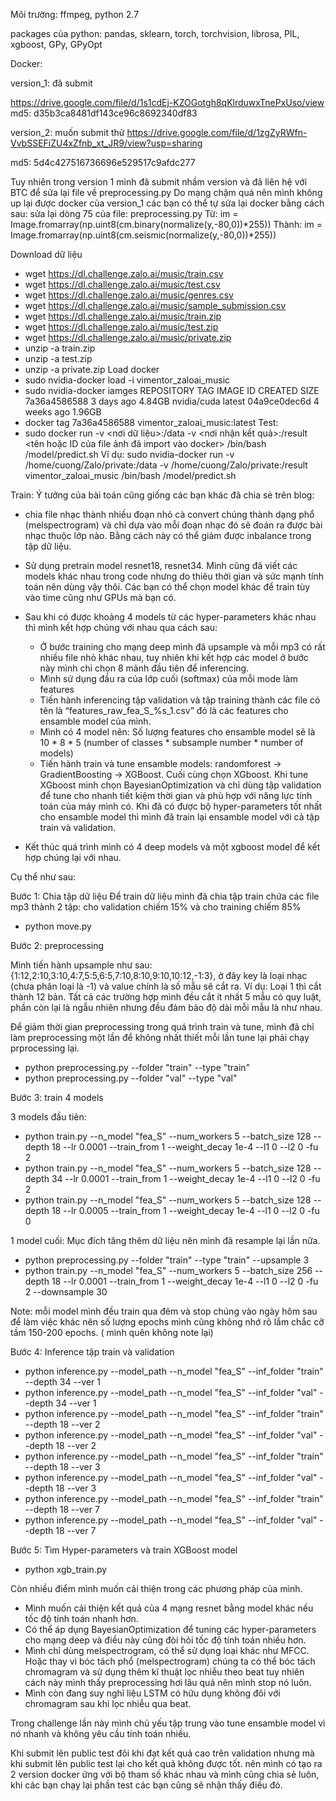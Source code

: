 Môi trường:
ffmpeg, python 2.7

packages của python: pandas, sklearn, torch, torchvision, librosa, PIL, xgboost, GPy, GPyOpt

Docker:

version_1: đã submit

https://drive.google.com/file/d/1s1cdEj-KZOGotgh8qKlrduwxTnePxUso/view
md5: d35b3ca8481df143ce96c8692340df83

version_2: muốn submit thử 
https://drive.google.com/file/d/1zgZyRWfn-VvbSSEFiZU4xZfnb_xt_JR9/view?usp=sharing

md5: 5d4c427516736696e529517c9afdc277


Tuy nhiên trong version 1 mình đã submit nhầm version và đã liên hệ với BTC để sửa lại file về preprocessing.py
Do mạng chậm quá nên mình không up lại được docker của version_1
các bạn có thể tự sửa lại docker bằng cách sau:
sửa lại dòng 75 của file: preprocessing.py
Từ:
    im = Image.fromarray(np.uint8(cm.binary(normalize(y,-80,0))*255))
Thành:
    im = Image.fromarray(np.uint8(cm.seismic(normalize(y,-80,0))*255))

Download dữ liệu
+ wget https://dl.challenge.zalo.ai/music/train.csv
+ wget https://dl.challenge.zalo.ai/music/test.csv
+ wget https://dl.challenge.zalo.ai/music/genres.csv
+ wget https://dl.challenge.zalo.ai/music/sample_submission.csv
+ wget https://dl.challenge.zalo.ai/music/train.zip
+ wget https://dl.challenge.zalo.ai/music/test.zip
+ wget https://dl.challenge.zalo.ai/music/private.zip
+ unzip -a train.zip
+ unzip -a test.zip
+ unzip -a private.zip
Load docker
+ sudo nvidia-docker load -i vimentor_zaloai_music
+ sudo nvidia-docker iamges
REPOSITORY          TAG                 IMAGE ID            CREATED             SIZE
<none>              <none>              7a36a4586588        3 days ago          4.84GB
nvidia/cuda         latest              04a9ce0dec6d        4 weeks ago         1.96GB
+ docker tag 7a36a4586588 vimentor_zaloai_music:latest
Test:
+ sudo docker run -v  <nơi dữ liệu>:/data -v <nơi nhận kết quả>:/result <tên hoặc ID của file ảnh đã import vào docker> /bin/bash /model/predict.sh
Ví dụ:
sudo nvidia-docker run -v /home/cuong/Zalo/private:/data -v /home/cuong/Zalo/private:/result vimentor_zaloai_music /bin/bash /model/predict.sh

Train:
Ý tưởng của bài toán cũng giống các bạn khác đã chia sẻ trên blog:
+ chia file nhạc thành nhiều đoạn nhỏ cà convert chúng thành dạng phổ (melspectrogram) và chỉ dựa vào mỗi đoạn nhạc đó sẽ đoán ra được bài nhạc thuộc lớp nào.
Bằng cách này có thể giảm được inbalance trong tập dữ liệu.

+ Sử dụng pretrain model resnet18, resnet34. Mình cũng đã viết các models khác nhau trong code nhưng do thiêu thời gian và sức mạnh tính toán nên dùng vậy thôi.
 Các bạn có thể chọn model khác để train tùy vào time cũng như GPUs mà bạn có.
+ Sau khi có được khoảng 4 models từ các hyper-parameters khác nhau thì mình kết hợp chúng với nhau qua cách sau:
   + Ở bước training cho mạng deep mình đã upsample và mỗi mp3 có rất nhiều file nhỏ khác nhau,
   tuy nhiên khi kết hợp các model ở bước này mình chỉ chọn 8 mảnh đầu tiên để inferencing.
   + Mình sử dụng đầu ra của lớp cuối (softmax) của mỗi mode làm features 
   + Tiến hành inferencing tập validation và tập training thành các file có tên là “features_raw_fea_S_%s_1.csv” đó là các features cho ensamble model của mình. 
   + Mình có 4 model nên: Số lượng features cho ensamble model sẽ là 10 * 8 * 5 (number of classes * subsample number * number of models)
   + Tiến hành train và tune ensamble models: randomforest -> GradientBoosting -> XGBoost. Cuối cùng chọn XGboost.
    Khi tune XGboost mình chọn BayesianOptimization và chỉ dùng tập validation để tune cho nhanh tiết kiệm thời gian và phù hợp với năng lực tính toán của máy mình có.
	Khi đã có được bộ hyper-parameters tốt nhất cho ensamble model thì mình đã train lại ensamble model với cả tập train và validation.
+ Kết thúc quá trình mình có 4 deep models và một xgboost model để kết hợp chúng lại với nhau.   

Cụ thể như sau:

Bước 1: Chia tập dữ liệu
Để train dữ liệu mình đã chia tập train chứa các file mp3 thành 2 tập: cho validation chiếm 15% và cho training chiếm 85%
+ python move.py 

Bước 2: preprocessing

Mình tiến hành upsample như sau: {1:12,2:10,3:10,4:7,5:5,6:5,7:10,8:10,9:10,10:12,-1:3},
 ở đây key là loại nhạc (chưa phân loại là -1) và value chính là số mẫu sẽ cắt ra. 
Ví dụ: Loại 1 thì cắt thành 12 bản.
Tất cả các trường hợp mình đều cắt ít nhất 5 mẫu có quy luật, phần còn lại là ngẫu nhiên nhưng đều đảm bảo độ dài mỗi mẫu là như nhau.

Để giảm thời gian preprocessing trong quá trình train và tune, mình đã chỉ làm preprocessing một lần để không nhất thiết mỗi lần tune lại phải chạy prprocessing lại.
+ python preprocessing.py --folder "train" --type "train"
+ python preprocessing.py --folder "val" --type "val"

Bước 3: train 4 models

3 models đầu tiên:
+ python train.py --n_model "fea_S" --num_workers 5 --batch_size 128  --depth 18 --lr 0.0001 --train_from 1 --weight_decay 1e-4 --l1 0 --l2 0 -fu 2
+ python train.py --n_model "fea_S" --num_workers 5 --batch_size 128  --depth 34 --lr 0.0001 --train_from 1 --weight_decay 1e-4 --l1 0 --l2 0 -fu 2
+ python train.py --n_model "fea_S" --num_workers 5 --batch_size 128  --depth 18 --lr 0.0005 --train_from 1 --weight_decay 1e-4  --l1 0 --l2 0 -fu 0

1 model cuối: Mục đích tăng thêm dữ liệu nên mình đã resample lại lần nữa.
+ python preprocessing.py --folder "train" --type "train" --upsample 3
+ python train.py --n_model "fea_S" --num_workers 5 --batch_size 256  --depth 18 --lr 0.0001 --train_from 1 --weight_decay 1e-4 --l1 0 --l2 0 -fu 2 --downsample 30

Note: mỗi model mình đều train qua đêm và stop chúng vào ngày hôm sau để làm việc khác nên số lượng epochs mình cũng không nhớ rõ lắm chắc cỡ tầm 150-200 epochs.
( mình quên không note lại)

Bước 4: Inference tập train và validation
+ python inference.py --model_path <model1> --n_model "fea_S" --inf_folder "train" --depth 34 --ver 1
+ python inference.py --model_path <model1> --n_model "fea_S" --inf_folder "val" --depth 34 --ver 1
+ python inference.py --model_path <model2> --n_model "fea_S" --inf_folder "train" --depth 18 --ver 2
+ python inference.py --model_path <model2> --n_model "fea_S" --inf_folder "val" --depth 18 --ver 2
+ python inference.py --model_path <model3> --n_model "fea_S" --inf_folder "train" --depth 18 --ver 3
+ python inference.py --model_path <model3> --n_model "fea_S" --inf_folder "val" --depth 18 --ver 3
+ python inference.py --model_path <model4> --n_model "fea_S" --inf_folder "train" --depth 18 --ver 7
+ python inference.py --model_path <model4> --n_model "fea_S" --inf_folder "val" --depth 18 --ver 7

Bước 5: Tìm Hyper-parameters và train XGBoost model 
+ python xgb_train.py

<well done>

Còn nhiều điểm mình muốn cải thiện trong các phương pháp của mình.
+ Mình muốn cải thiện kết quả của 4 mạng resnet bằng model khác nếu tốc độ tính toán nhanh hơn.
+ Có thể áp dụng BayesianOptimization để tuning các hyper-parameters cho mạng deep và điều này cũng đòi hỏi tốc độ tính toán nhiều hơn.
+ Mình chỉ dùng melspectrogram, có thể sử dụng loại khác như MFCC.
 Hoặc thay vì bóc tách phổ (melspectrogram) chúng ta có thể bóc tách chromagram và sử dụng thêm kĩ thuật lọc nhiễu theo beat 
 tuy nhiên cách này mình thấy preprocessing hơi lâu quá nên mình stop nó luôn.
+ Mình còn đang suy nghĩ liệu LSTM có hữu dụng không đôi với chromagram sau khi lọc nhiễu qua beat.

Trong challenge lần này mình chủ yếu tập trung vào tune ensamble model vì nó nhanh và không yêu cầu tính toán nhiều.

Khi submit lên public test đôi khi đạt kết quả cao trên validation nhưng mà khi submit lên public test lại cho kết quả không được tốt.
nên mình có tạo ra 2 version docker ứng với bộ tham số khác nhau và mình cũng chia sẻ luôn, khi các bạn chạy lại phần test các bạn cũng sẽ nhận thấy điều đó.











